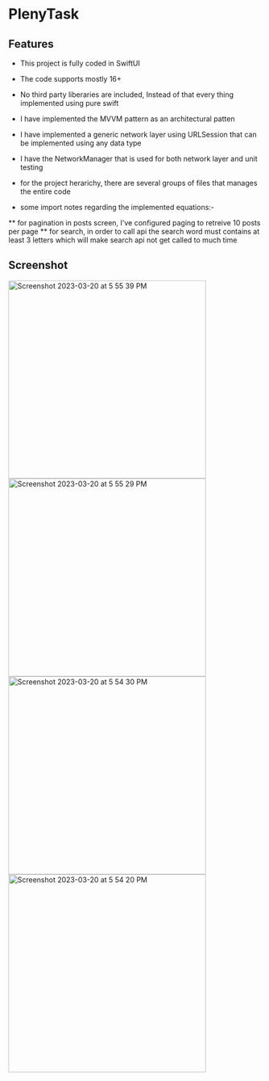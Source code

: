 #  PlenyTask

## Features

* This project is fully coded in SwiftUI

* The code supports mostly 16+

* No third party liberaries are included, Instead of that every thing implemented using pure swift

* I have implemented the MVVM pattern as an architectural patten

* I have implemented a generic network layer using URLSession that can be implemented using any data type

* I have the NetworkManager that is used for both network layer and unit testing

* for the project herarichy, there are several groups of files that manages the entire code

* some import notes regarding the implemented equations:-

** for pagination in posts screen, I've configured paging to retreive 10 posts per page
** for search, in order to call api the search word must contains at least 3 letters which will make search api not get called to much time

## Screenshot

<img width="392" alt="Screenshot 2023-03-20 at 5 55 39 PM" src="https://user-images.githubusercontent.com/33458355/226400679-acf4c842-15e6-4821-814c-c7e51df5a772.png">
<img width="392" alt="Screenshot 2023-03-20 at 5 55 29 PM" src="https://user-images.githubusercontent.com/33458355/226400715-2d548ac9-157a-4885-acbc-d74ca8a73f00.png">
<img width="392" alt="Screenshot 2023-03-20 at 5 54 30 PM" src="https://user-images.githubusercontent.com/33458355/226401219-c423ef30-46c8-4d83-8d29-eb82aa7cb3f5.png">
<img width="392" alt="Screenshot 2023-03-20 at 5 54 20 PM" src="https://user-images.githubusercontent.com/33458355/226401375-1e7a06f1-40eb-4bca-a45f-14f387ab3c55.png">

